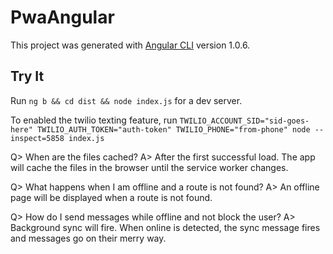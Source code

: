 # PwaAngular

This project was generated with [Angular CLI](https://github.com/angular/angular-cli) version 1.0.6.

## Try It

Run `ng b && cd dist && node index.js` for a dev server.

To enabled the twilio texting feature, run
`TWILIO_ACCOUNT_SID="sid-goes-here" TWILIO_AUTH_TOKEN="auth-token" TWILIO_PHONE="from-phone" node --inspect=5858 index.js`

Q> When are the files cached?
A> After the first successful load. The app will cache the files in the browser until the service worker changes.

Q> What happens when I am offline and a route is not found?
A> An offline page will be displayed when a route is not found.

Q> How do I send messages while offline and not block the user?
A> Background sync will fire. When online is detected, the sync message fires and messages go on their merry way.




